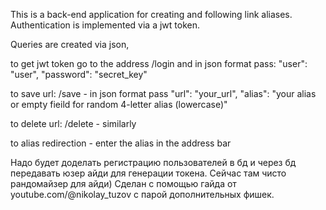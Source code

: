 This is a back-end application for creating and following link aliases. Authentication is implemented via a jwt token. 

Queries are created via json,
  
to get jwt token go to the address /login and in json format pass:
"user": "user",
"password": "secret_key"

to save url:
/save - in json format pass
"url": "your_url",
"alias": "your alias or empty fieild for random 4-letter alias (lowercase)"

to delete url:
/delete - 
similarly

to alias redirection - enter the alias in the address bar

Надо будет доделать регистрацию пользователей в бд и через бд передавать юзер айди для генерации токена. Сейчас там чисто рандомайзер для айди)
Сделан с помощью гайда от youtube.com/@nikolay_tuzov с парой дополнительных фишек.
